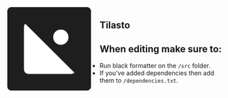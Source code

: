 <img src="/content/Tilasto.svg" align="left" width="192px" height="192px"/>
<img align="left" width="0" height="192px" hspace="10"/>

## Tilasto


## When editing make sure to:
- Run black formatter on the `/src` folder.
- If you've added dependencies then add them to `/dependencies.txt`.
